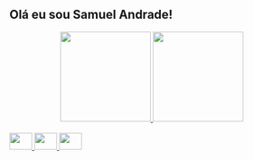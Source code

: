 ## Olá eu sou Samuel Andrade!
<div align="center">
<a href="https://github.com/samueldev45">
<img height="160em" src="https://github-readme-stats.vercel.app/api?username=samueldev45&show_icons=true&theme=dracula&include_all_commits=true&count_private=true"/>
<img height="160em" src="https://github-readme-stats.vercel.app/api/top-langs/?username=samueldev45&layout=compact&langs_count=7&theme=dracula"/>
</div>

<div style="display: inline_block"><br>
<img height="30" width="40" src="https://cdn.jsdelivr.net/gh/devicons/devicon/icons/python/python-original.svg" />   
<img height="30" width="40 "src="https://cdn.jsdelivr.net/gh/devicons/devicon/icons/lua/lua-original-wordmark.svg" />
<img height="30" width="40" src="https://cdn.jsdelivr.net/gh/devicons/devicon/icons/cplusplus/cplusplus-original.svg" />       
</div>

 ##
 
